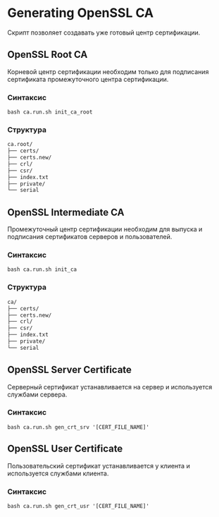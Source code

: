 # Generating OpenSSL CA

Скрипт позволяет создавать уже готовый центр сертификации.

## OpenSSL Root CA

Корневой центр сертификации необходим только для подписания сертификата промежуточного центра сертификации.

### Синтаксис

```
bash ca.run.sh init_ca_root
```

### Структура

```sh
ca.root/
├── certs/
├── certs.new/
├── crl/
├── csr/
├── index.txt
├── private/
└── serial
```

## OpenSSL Intermediate CA

Промежуточный центр сертификации необходим для выпуска и подписания сертификатов серверов и пользователей.

### Синтаксис

```
bash ca.run.sh init_ca
```

### Структура

```sh
ca/
├── certs/
├── certs.new/
├── crl/
├── csr/
├── index.txt
├── private/
└── serial
```

## OpenSSL Server Certificate

Серверный сертификат устанавливается на сервер и используется службами сервера.

### Синтаксис

```
bash ca.run.sh gen_crt_srv '[CERT_FILE_NAME]'
```

## OpenSSL User Certificate

Пользовательский сертификат устанавливается у клиента и используется службами клиента.

### Синтаксис

```
bash ca.run.sh gen_crt_usr '[CERT_FILE_NAME]'
```
